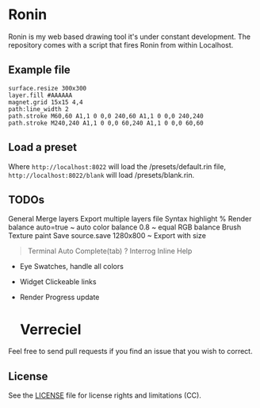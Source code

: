 # Ronin

Ronin is my web based drawing tool it's under constant development. 
The repository comes with a script that fires Ronin from within Localhost.

## Example file

```
surface.resize 300x300
layer.fill #AAAAAA
magnet.grid 15x15 4,4
path:line_width 2
path.stroke M60,60 A1,1 0 0,0 240,60 A1,1 0 0,0 240,240
path.stroke M240,240 A1,1 0 0,0 60,240 A1,1 0 0,0 60,60
```

## Load a preset

Where `http://localhost:8022` will load the /presets/default.rin file, `http://localhost:8022/blank` will load /presets/blank.rin.

## TODOs
  General
    Merge layers
    Export multiple layers file
    Syntax highlight
  % Render
    balance auto=true ~ auto color
    balance 0.8       ~ equal RGB balance
  Brush
    Texture paint
  Save
    source.save 1280x800 ~ Export with size
  > Terminal
    Auto Complete(tab)
  ? Interrog
    Inline Help
  * Eye
    Swatches, handle all colors
  - Widget
    Clickeable links
  - Render
    Progress update

    # Verreciel

Feel free to send pull requests if you find an issue that you wish to correct.

## License

See the [LICENSE](LICENSE.md) file for license rights and limitations (CC).
